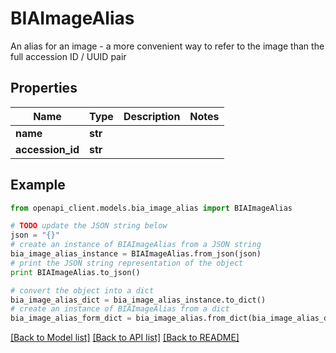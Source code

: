 # BIAImageAlias

An alias for an image - a more convenient way to refer to the image than the full accession ID / UUID pair

## Properties
Name | Type | Description | Notes
------------ | ------------- | ------------- | -------------
**name** | **str** |  | 
**accession_id** | **str** |  | 

## Example

```python
from openapi_client.models.bia_image_alias import BIAImageAlias

# TODO update the JSON string below
json = "{}"
# create an instance of BIAImageAlias from a JSON string
bia_image_alias_instance = BIAImageAlias.from_json(json)
# print the JSON string representation of the object
print BIAImageAlias.to_json()

# convert the object into a dict
bia_image_alias_dict = bia_image_alias_instance.to_dict()
# create an instance of BIAImageAlias from a dict
bia_image_alias_form_dict = bia_image_alias.from_dict(bia_image_alias_dict)
```
[[Back to Model list]](../README.md#documentation-for-models) [[Back to API list]](../README.md#documentation-for-api-endpoints) [[Back to README]](../README.md)


